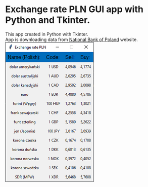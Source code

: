 # Exchange rate PLN GUI app with Python and Tkinter.
This app created in Python with Tkinter.  
App is downloading data from [National Bank of Poland](https://www.nbp.pl/home.aspx?f=/kursy/kursyc.html) website.  
![](images/app.png)
